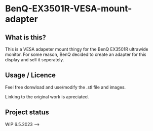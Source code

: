 # BenQ-EX3501R-VESA-mount-adapter

## What is this?
This is a VESA adapeter mount thingy for the BenQ EX3501R ultrawide monitor.
For some reason, BenQ decided to create an adapter for this display and sell it seperately.

## Usage / Licence 
Feel free donwload and use/modify the .stl file and images.

Linking to the original work is apreciated.

## Project status
WIP 6.5.2023 -->

